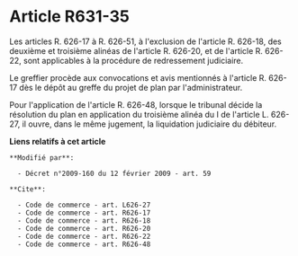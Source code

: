 # Article R631-35

Les articles R. 626-17 à R. 626-51, à l'exclusion de l'article R. 626-18, des deuxième et troisième alinéas de l'article R.
626-20, et de l'article R. 626-22, sont applicables à la procédure de redressement judiciaire. 

Le greffier procède aux convocations et avis mentionnés à l'article R. 626-17 dès le dépôt au greffe du projet de plan par
l'administrateur. 

Pour l'application de l'article R. 626-48, lorsque le tribunal décide la résolution du plan en application du troisième
alinéa du I de l'article L. 626-27, il ouvre, dans le même jugement, la liquidation judiciaire du débiteur.

**Liens relatifs à cet article**

	**Modifié par**:

	  - Décret n°2009-160 du 12 février 2009 - art. 59

	**Cite**:

	  - Code de commerce - art. L626-27
	  - Code de commerce - art. R626-17
	  - Code de commerce - art. R626-18
	  - Code de commerce - art. R626-20
	  - Code de commerce - art. R626-22
	  - Code de commerce - art. R626-48
